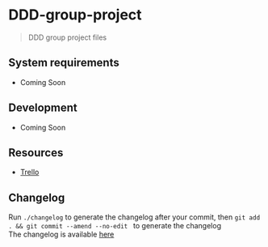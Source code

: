 # DDD-group-project
> DDD group project files


## System requirements

- Coming Soon

## Development

- Coming Soon

## Resources

- [Trello](https://trello.com/b/aTTXc03p/ddd-project)

## Changelog

Run `./changelog` to generate the changelog after your commit, then `git add . && git commit --amend --no-edit ` to generate the changelog  
The changelog is available [here](CHANGELOG)

